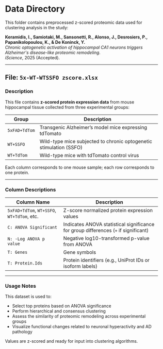 # Data Directory

This folder contains preprocessed z-scored proteomic data used for clustering analysis in the study:

**Keramidis, I., Samiotaki, M., Sansonetti, R., Alonso, J., Desrosiers, P., Papanikolopoulou, K., & De Koninck, Y.**  
*Chronic optogenetic activation of hippocampal CA1 neurons triggers Alzheimer's disease-like proteomic remodeling*.  
*iScience*, 2025 (Accepted).

---

##  File: `5x-WT-WTSSFO zscore.xlsx`

### Description

This file contains **z-scored protein expression data** from mouse hippocampal tissue collected from three experimental groups:

| **Group**       | **Description**                                 |
|------------------|-------------------------------------------------|
| `5xFAD+TdTom`     | Transgenic Alzheimer’s model mice expressing tdTomato |
| `WT+SSFO`         | Wild-type mice subjected to chronic optogenetic stimulation (SSFO) |
| `WT+TdTom`        | Wild-type mice with tdTomato control virus |

Each column corresponds to one mouse sample; each row corresponds to one protein.

---

### Column Descriptions

| **Column Name**               | **Description** |
|------------------------------|-----------------|
| `5xFAD+TdTom`, `WT+SSFO`, `WT+TdTom`, etc. | Z-score normalized protein expression values |
| `C: ANOVA Significant`       | Indicates ANOVA statistical significance for group differences (`+` if significant) |
| `N: -Log ANOVA p value`      | Negative log10-transformed p-value from ANOVA |
| `T: Genes`                   | Gene symbols |
| `T: Protein.Ids`             | Protein identifiers (e.g., UniProt IDs or isoform labels) |

---

### Usage Notes

This dataset is used to:
- Select top proteins based on ANOVA significance
- Perform hierarchical and consensus clustering
- Assess the similarity of proteomic remodeling across experimental groups
- Visualize functional changes related to neuronal hyperactivity and AD pathology

Values are z-scored and ready for input into clustering algorithms.